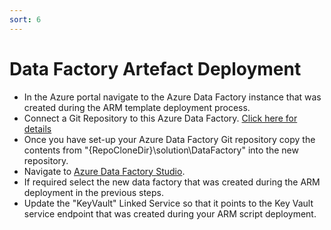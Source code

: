 ```yaml
---
sort: 6
---
```


# Data Factory Artefact Deployment

- In the Azure portal navigate to the Azure Data Factory instance that was created during the ARM template deployment process. 
- Connect a Git Repository to this Azure Data Factory. [Click here for details](https://docs.microsoft.com/en-us/azure/data-factory/source-control)
- Once you have set-up your Azure Data Factory Git repository copy the contents from "{RepoCloneDir}\solution\DataFactory" into the new repository.
- Navigate to [Azure Data Factory Studio](https://adf.azure.com/).
- If required select the new data factory that was created during the ARM deployment in the previous steps. 
- Update the "KeyVault" Linked Service so that it points to the Key Vault service endpoint that was created during your ARM script deployment. 